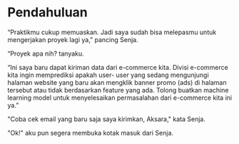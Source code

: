 # Pendahuluan

“Praktikmu cukup memuaskan. Jadi saya sudah bisa melepasmu untuk mengerjakan proyek lagi ya,” pancing Senja.

“Proyek apa nih? tanyaku.

“Ini saya baru dapat kiriman data dari e-commerce kita. Divisi e-commerce kita ingin memprediksi apakah user- user yang sedang mengunjungi halaman website yang baru akan mengklik banner promo (ads) di halaman tersebut atau tidak berdasarkan feature yang ada. Tolong buatkan machine learning model untuk menyelesaikan permasalahan dari e-commerce kita ini ya.” 

"Coba cek email yang baru saja saya kirimkan, Aksara," kata Senja. 

"Ok!" aku pun segera membuka kotak masuk dari Senja.
